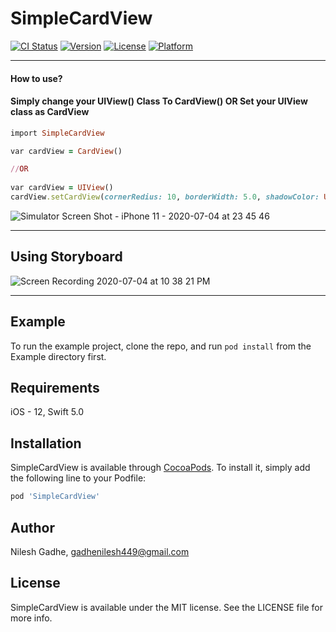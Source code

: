 # SimpleCardView

[![CI Status](https://img.shields.io/travis/Nilesh/SimpleCardView.svg?style=flat)](https://travis-ci.org/Nilesh/SimpleCardView)
[![Version](https://img.shields.io/cocoapods/v/SimpleCardView.svg?style=flat)](https://cocoapods.org/pods/SimpleCardView)
[![License](https://img.shields.io/cocoapods/l/SimpleCardView.svg?style=flat)](https://cocoapods.org/pods/SimpleCardView)
[![Platform](https://img.shields.io/cocoapods/p/SimpleCardView.svg?style=flat)](https://cocoapods.org/pods/SimpleCardView)

---
#### How to use?
#### Simply change your UIView() Class To CardView() **OR** Set your UIView class as CardView
```ruby
import SimpleCardView

var cardView = CardView()

//OR
 
var cardView = UIView()
cardView.setCardView(cornerRedius: 10, borderWidth: 5.0, shadowColor: UIColor.lightGray)
```

![Simulator Screen Shot - iPhone 11 - 2020-07-04 at 23 45 46](https://user-images.githubusercontent.com/29631918/86518682-c3ceea00-be50-11ea-832b-1faeee4b34e2.png)

---
## Using Storyboard

![Screen Recording 2020-07-04 at 10 38 21 PM](https://user-images.githubusercontent.com/29631918/86517633-19eb5f80-be48-11ea-955c-efcc2175d1bf.gif)

---
## Example

To run the example project, clone the repo, and run `pod install` from the Example directory first.

## Requirements
iOS - 12, 
Swift 5.0

## Installation

SimpleCardView is available through [CocoaPods](https://cocoapods.org). To install
it, simply add the following line to your Podfile:

```ruby
pod 'SimpleCardView'
```

## Author

Nilesh Gadhe, gadhenilesh449@gmail.com

## License

SimpleCardView is available under the MIT license. See the LICENSE file for more info.
